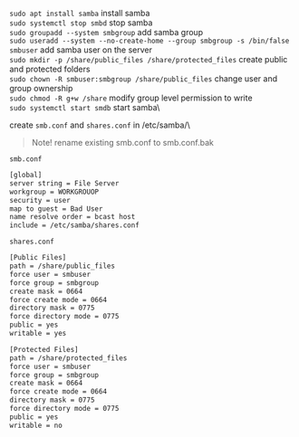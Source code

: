 `sudo apt install samba` install samba\
`sudo systemctl stop smbd` stop samba\
`sudo groupadd --system smbgroup` add samba group\
`sudo useradd --system --no-create-home --group smbgroup -s /bin/false smbuser` add samba user on the server\
`sudo mkdir -p /share/public_files /share/protected_files` create public and protected folders\
`sudo chown -R smbuser:smbgroup /share/public_files` change user and group ownership\
`sudo chmod -R g+w /share` modify group level permission to write\
`sudo systemctl start smdb` start samba\

create `smb.conf` and `shares.conf` in /etc/samba/\
> Note! rename existing smb.conf to smb.conf.bak


`smb.conf`
```bash
[global]
server string = File Server
workgroup = WORKGROUOP
security = user
map to guest = Bad User
name resolve order = bcast host
include = /etc/samba/shares.conf
```

`shares.conf`
```bash
[Public Files]
path = /share/public_files
force user = smbuser
force group = smbgroup
create mask = 0664
force create mode = 0664
directory mask = 0775
force directory mode = 0775
public = yes
writable = yes

[Protected Files]
path = /share/protected_files
force user = smbuser
force group = smbgroup
create mask = 0664
force create mode = 0664
directory mask = 0775
force directory mode = 0775
public = yes
writable = no
```
